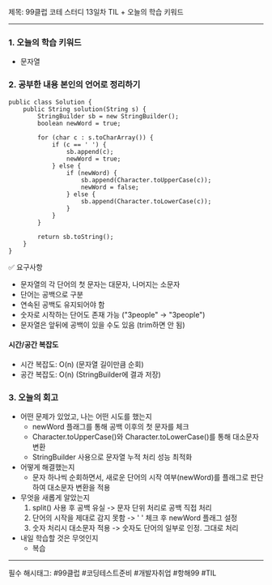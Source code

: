 제목: 99클럽 코테 스터디 13일차 TIL + 오늘의 학습 키워드

---
### 1. 오늘의 학습 키워드
  - 문자열
  
### 2. 공부한 내용 본인의 언어로 정리하기
````
public class Solution {
    public String solution(String s) {
        StringBuilder sb = new StringBuilder();
        boolean newWord = true;

        for (char c : s.toCharArray()) {
            if (c == ' ') {
                sb.append(c);
                newWord = true;
            } else {
                if (newWord) {
                    sb.append(Character.toUpperCase(c));
                    newWord = false;
                } else {
                    sb.append(Character.toLowerCase(c));
                }
            }
        }

        return sb.toString();
    }
}
````
✅ 요구사항 
- 문자열의 각 단어의 첫 문자는 대문자, 나머지는 소문자 
- 단어는 공백으로 구분 
- 연속된 공백도 유지되어야 함 
- 숫자로 시작하는 단어도 존재 가능 ("3people" → "3people")
- 문자열은 앞뒤에 공백이 있을 수도 있음 (trim하면 안 됨)

#### 시간/공간 복잡도
- 시간 복잡도: O(n) (문자열 길이만큼 순회)
- 공간 복잡도: O(n) (StringBuilder에 결과 저장)

### 3. 오늘의 회고 
- 어떤 문제가 있었고, 나는 어떤 시도를 했는지
  - newWord 플래그를 통해 공백 이후의 첫 문자를 체크
  - Character.toUpperCase()와 Character.toLowerCase()를 통해 대소문자 변환
  - StringBuilder 사용으로 문자열 누적 처리 성능 최적화
- 어떻게 해결했는지
  - 문자 하나씩 순회하면서, 새로운 단어의 시작 여부(newWord)를 플래그로 판단하여 대소문자 변환을 적용 
- 무엇을 새롭게 알았는지 
  1. split() 사용 후 공백 유실 -> 문자 단위 처리로 공백 직접 처리
  2. 단어의 시작을 제대로 감지 못함 -> ' ' 체크 후 newWord 플래그 설정
  3. 숫자 처리시 대소문자 적용 -> 숫자도 단어의 일부로 인정. 그대로 처리
- 내일 학습할 것은 무엇인지
  - 복습

----
필수 해시태그: #99클럽 #코딩테스트준비 #개발자취업 #항해99 #TIL
